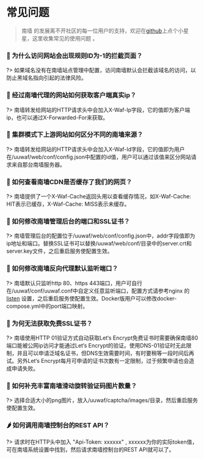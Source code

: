 # 常见问题
> 南墙 的发展离不开社区的每一位用户的支持，欢迎在[github](https://github.com/Safe3/uuWAF)上点个小星星，这里收集常见的使用问题 。



### 🍎 为什么访问网站会出现规则ID为-1的拦截页面？ <!-- {docsify-ignore} -->
?> 如果域名没有在南墙站点管理中配置，访问南墙默认会拦截该域名的访问，以防止黑域名指向引起的法律风险。



### 🍐 经过南墙代理的网站如何获取客户端真实ip？ <!-- {docsify-ignore} -->
?> 南墙转发给网站的HTTP请求头中会加入X-Waf-Ip字段，它的值即为客户端ip，也可以通过X-Forwarded-For来获取。



### 🍑 集群模式下上游网站如何区分不同的南墙来源？ <!-- {docsify-ignore} -->

?> 南墙转发给网站的HTTP请求头中会加入X-Waf-Id字段，它的值即为用户在/uuwaf/web/conf/config.json中配置的id值，用户可以通过该值来区分网站请求来自那台南墙服务器。



### 🍊 如何查看南墙CDN是否缓存了我们的网页？ <!-- {docsify-ignore} -->

?> 南墙提供了一个X-Waf-Cache返回头用以查看缓存情况，如X-Waf-Cache: HIT表示已缓存，X-Waf-Cache: MISS表示未缓存。



### 🍍 如何修改南墙管理后台的端口和SSL证书？ <!-- {docsify-ignore} -->

?> 南墙管理后台的配置位于/uuwaf/web/conf/config.json中，addr字段值即为ip地址和端口。替换SSL证书可以替换/uuwaf/web/conf/目录中的server.crt和server.key文件，之后重启服务使配置生效。



### 🍈 如何修改南墙反向代理默认监听端口？ <!-- {docsify-ignore} -->

?> 南墙默认只监听http 80、https 443端口，用户可自行在/uuwaf/conf/uuwaf.conf中自定义任意监听端口，配置方式请参考nginx 的 [listen](https://nginx.org/en/docs/http/ngx_http_core_module.html#listen) 设置，之后重启服务使配置生效。Docker版用户可以修改docker-compose.yml中的port端口映射。



### 🍌 为何无法获取免费SSL证书？ <!-- {docsify-ignore} -->

?> 南墙使用HTTP 01验证方式自动获取Let‘s Encrypt免费证书时需要确保南墙80端口能被公网ip访问才能通过Let‘s Encrypt的验证。使用DNS-01验证时无此限制，并且可以申请泛域名证书，但DNS生效需要时间，有时要稍等一段时间后再试。另外Let‘s Encrypt每月可申请的证书次数有一定限制，过于频繁申请也会造成申请失败。



### 🍆 如何补充丰富南墙滑动旋转验证码图片数量？ <!-- {docsify-ignore} -->

?> 选择合适大小的png图片，放入/uuwaf/captcha/images/目录，然后重启服务使配置生效。



### 🌶️ 如何调用南墙控制台的REST API？ <!-- {docsify-ignore} -->

?> 请求时在HTTP头中加入 "Api-Token: xxxxxx" , xxxxxx为你的实际token值，可在南墙系统设置中找到，然后请求南墙控制台的REST API就可以了。
